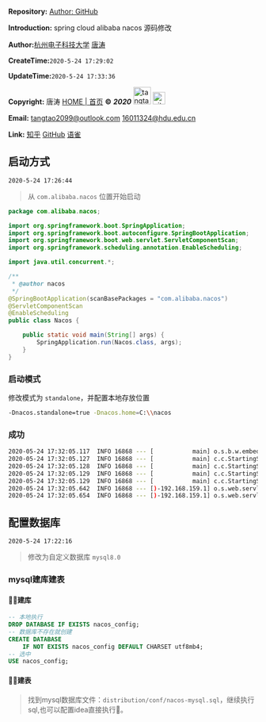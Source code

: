 **Repository:** [Author: GitHub](https://github.com/tangtaoshadow/) 

**Introduction:**  spring cloud alibaba nacos 源码修改

**Author:**[杭州电子科技大学](http://www.hdu.edu.cn/)   [唐涛](https://www.promiselee.cn/tao) 

**CreateTime:**`2020-5-24 17:29:02`

**UpdateTime:**`2020-5-24 17:33:36`

**Copyright:**  唐涛 [HOME | 首页](https://www.promiselee.cn/tao) **©**  ***2020***  [<img alt="tangtao" style="width:35px;display:inline;" src="https://www.promiselee.cn/share_static/files/github/tao-logo.svg"/>](https://www.promiselee.cn/tao)  [<img style="width:25px;display:inline;margin-bottom:5px;" alt="github" src="https://www.promiselee.cn/share_static/files/github/github-logo.svg"/>](https://github.com/tangtaoshadow)

**Email:**  <tangtao2099@outlook.com> [16011324@hdu.edu.cn](mailto:16011324@hdu.edu.cn)

**Link:**  [知乎](https://www.zhihu.com/people/tang-tao-24-36/activities)   [GitHub](https://github.com/tangtaoshadow) [语雀](https://www.yuque.com/tangtao-frbji)



## 启动方式

`2020-5-24 17:26:44`

> 从 `com.alibaba.nacos` 位置开始启动

```java
package com.alibaba.nacos;

import org.springframework.boot.SpringApplication;
import org.springframework.boot.autoconfigure.SpringBootApplication;
import org.springframework.boot.web.servlet.ServletComponentScan;
import org.springframework.scheduling.annotation.EnableScheduling;

import java.util.concurrent.*;

/**
 * @author nacos
 */
@SpringBootApplication(scanBasePackages = "com.alibaba.nacos")
@ServletComponentScan
@EnableScheduling
public class Nacos {

    public static void main(String[] args) {
        SpringApplication.run(Nacos.class, args);
    }
}

```

### 启动模式

修改模式为 `standalone`，并配置本地存放位置

```bash
-Dnacos.standalone=true -Dnacos.home=C:\\nacos
```



### 成功

```bash
2020-05-24 17:32:05.117  INFO 16868 --- [           main] o.s.b.w.embedded.tomcat.TomcatWebServer  : Tomcat started on port(s): 8848 (http) with context path '/nacos'
2020-05-24 17:32:05.127  INFO 16868 --- [           main] c.c.StartingSpringApplicationRunListener : Nacos Log files: C:\nacos\logs
2020-05-24 17:32:05.128  INFO 16868 --- [           main] c.c.StartingSpringApplicationRunListener : Nacos Log files: C:\nacos\conf
2020-05-24 17:32:05.129  INFO 16868 --- [           main] c.c.StartingSpringApplicationRunListener : Nacos Log files: C:\nacos\data
2020-05-24 17:32:05.129  INFO 16868 --- [           main] c.c.StartingSpringApplicationRunListener : Nacos started successfully in stand alone mode. use embedded storage
2020-05-24 17:32:05.642  INFO 16868 --- [)-192.168.159.1] o.s.web.servlet.DispatcherServlet        : Initializing Servlet 'dispatcherServlet'
2020-05-24 17:32:05.654  INFO 16868 --- [)-192.168.159.1] o.s.web.servlet.DispatcherServlet        : Completed initialization in 12 ms
```



## 配置数据库

`2020-5-24 17:22:16`

> 修改为自定义数据库 `mysql8.0`

### mysql建库建表

#### 💨👀建库

```sql
-- 本地执行
DROP DATABASE IF EXISTS nacos_config;
-- 数据库不存在就创建
CREATE DATABASE
    IF NOT EXISTS nacos_config DEFAULT CHARSET utf8mb4;
-- 选中
USE nacos_config;
```

#### 💨👀建表

> 找到mysql数据库文件：`distribution/conf/nacos-mysql.sql`，继续执行sql,也可以配置idea直接执行💖。

